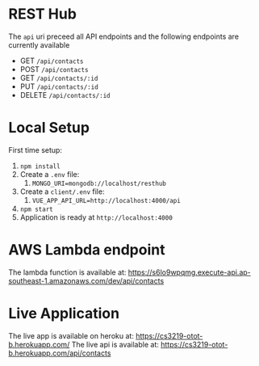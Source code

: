 # REST Hub 

The `api` uri preceed all API endpoints and the following endpoints are currently available
* GET `/api/contacts`
* POST `/api/contacts`
* GET `/api/contacts/:id`
* PUT `/api/contacts/:id`
* DELETE `/api/contacts/:id`

# Local Setup

First time setup:
1. ```npm install```
2. Create a `.env` file:
   1. ```MONGO_URI=mongodb://localhost/resthub```
3. Create a `client/.env` file:
   1. ```VUE_APP_API_URL=http://localhost:4000/api```
4. ```npm start```
5. Application is ready at ```http://localhost:4000```

# AWS Lambda endpoint
The lambda function is available at: https://s6lo9wpqmg.execute-api.ap-southeast-1.amazonaws.com/dev/api/contacts

# Live Application
The live app is available on heroku at: https://cs3219-otot-b.herokuapp.com/
The live api is available at: https://cs3219-otot-b.herokuapp.com/api/contacts